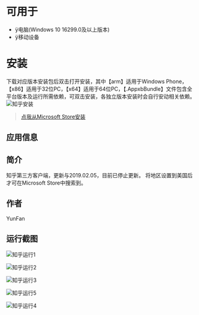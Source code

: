# 可用于
- ÿ电脑(Windows 10 16299.0及以上版本)
- ÿ移动设备
# 安装
下载对应版本安装包后双击打开安装，其中【arm】适用于Windows Phone，【x86】适用于32位PC，【x64】适用于64位PC，【.AppxbBundle】文件包含全平台版本及运行所需依赖，可双击安装，各独立版本安装时会自行安动相关依赖。
![知乎安装](https://tva4.sinaimg.cn/large/008fEidvgy1gnagibaxmgj30s10f5t9i.jpg)
> [点我从Microsoft Store安装](https://www.microsoft.com/store/productId/9NBLGGH4MKB0)
## 应用信息
## 简介
知乎第三方客户端，更新与2019.02.05，目前已停止更新。
将地区设置到美国后才可在Microsoft Store中搜索到。
## 作者
YunFan
## 运行截图
![知乎运行1](https://tva3.sinaimg.cn/large/008fEidvgy1gnagibrd36j31be0qn1gn.jpg)

![知乎运行2](https://tvax2.sinaimg.cn/large/008fEidvgy1gnagickdjgj31be0qn1kx.jpg)

![知乎运行3](https://tva3.sinaimg.cn/large/008fEidvgy1gnagid02utj31be0qnn7o.jpg)

![知乎运行5](https://tva3.sinaimg.cn/large/008fEidvgy1gnagidyb2cj31be0qnne1.jpg)

![知乎运行4](https://tvax3.sinaimg.cn/large/008fEidvgy1gnagidj09sj31be0qnx41.jpg)